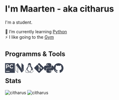 # I'm Maarten - aka citharus
I'm a student.

🌱 I’m currently learning [Python](https://www.python.org/)  
⚡ I like going to the [Gym](https://en.wikipedia.org/wiki/Gym)

## Programms & Tools
[<img align="left" alt="Pycharm" width="32px" src="https://github.com/citharus/citharus/blob/main/pycharm.svg" />][pycharm]
[<img align="left" alt="NeoVim" width="32px" src="https://github.com/citharus/citharus/blob/main/neovim.svg" />][neovim]
[<img align="left" alt="Linux" width="32px" src="https://github.com/citharus/citharus/blob/main/linux.svg" />][linux]
[<img align="left" alt="Git" width="32px" src="https://github.com/citharus/citharus/blob/main/git.svg" />][git]
[<img align="left" alt="Python" width="32px" src="https://github.com/citharus/citharus/blob/main/python.svg" />][python]
[<img align="left" alt="Python" width="32px" src="https://github.com/citharus/citharus/blob/main/github.svg" />][github]<br>

## Stats
![citharus](https://github-readme-stats.vercel.app/api?username=citharus&count_private=true&hide_border=true&show_icons=true&include_all_commits=true&theme=nord)
![citharus](https://github-readme-stats.vercel.app/api/top-langs/?username=citharus&layout=compact&hide_border=true&count_private=true&theme=nord)

[pycharm]: https://www.jetbrains.com/pycharm/
[neovim]: https://neovim.io/
[linux]: https://en.wikipedia.org/wiki/Linux/
[git]: https://git-scm.com/
[python]: https://www.python.org/
[github]: https://github.com/citharus/

